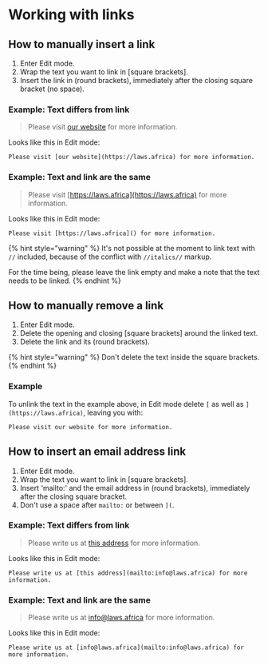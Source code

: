 # Working with links

## How to manually insert a link

1. Enter Edit mode.
2. Wrap the text you want to link in \[square brackets\].
3. Insert the link in \(round brackets\), immediately after the closing square bracket \(no space\).

### Example: Text differs from link

> Please visit [our website](https://laws.africa) for more information.

Looks like this in Edit mode:

```text
Please visit [our website](https://laws.africa) for more information.
```

### Example: Text and link are the same

> Please visit [https://laws.africa](https://laws.africa) for more information.

Looks like this in Edit mode:

```text
Please visit [https://laws.africa]() for more information.
```

{% hint style="warning" %}
It's not possible at the moment to link text with `//` included, because of the conflict with `//italics//` markup.  

For the time being, please leave the link empty and make a note that the text needs to be linked.
{% endhint %}

## How to manually remove a link

1. Enter Edit mode.
2. Delete the opening and closing \[square brackets\] around the linked text.
3. Delete the link and its \(round brackets\).

{% hint style="warning" %}
Don't delete the text inside the square brackets.
{% endhint %}

### Example

To unlink the text in the example above, in Edit mode delete `[`  as well as `](https://laws.africa)`, leaving you with:

```text
Please visit our website for more information.
```

## How to insert an email address link

1. Enter Edit mode.
2. Wrap the text you want to link in \[square brackets\].
3. Insert 'mailto:' and the email address in \(round brackets\), immediately after the closing square bracket.
4. Don't use a space after `mailto:` or between `](`.

### Example: Text differs from link

> Please write us at [this address](mailto:info@laws.africa) for more information.

Looks like this in Edit mode:

```text
Please write us at [this address](mailto:info@laws.africa) for more information.
```

### Example: Text and link are the same

> Please write us at [info@laws.africa](mailto:info@laws.africa) for more information.

Looks like this in Edit mode:

```text
Please write us at [info@laws.africa](mailto:info@laws.africa) for more information.
```

